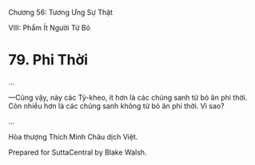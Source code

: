  

Chương 56: Tương Ưng Sự Thật

VIII: Phẩm Ít Người Từ Bỏ

# 79\. Phi Thời

…

—Cũng vậy, này các Tỷ-kheo, ít hơn là các chúng sanh từ bỏ ăn phi thời. Còn nhiều hơn là các chúng sanh không từ bỏ ăn phi thời. Vì sao?

…

Hòa thượng Thích Minh Châu dịch Việt.

Prepared for SuttaCentral by Blake Walsh.